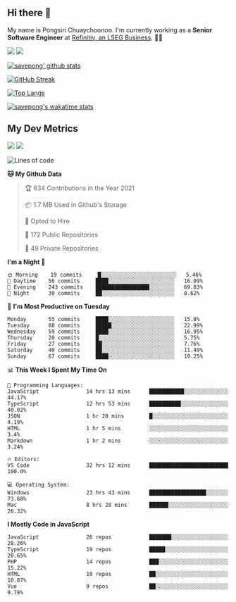 ## Hi there 👋

My name is Pongsiri Chuaychoonoo. I'm currently working as a **Senior Software Engineer** at [Refinitiv, an LSEG Business](https://www.refinitiv.com). 👨‍💻

[<img src="https://img.shields.io/badge/savepong.com-%230077B5.svg?&style=for-the-badge&color=81e6d9" />](https://savepong.com)
[<img src="https://img.shields.io/badge/linkedin-%230077B5.svg?&style=for-the-badge&logo=linkedin&logoColor=white" />](https://www.linkedin.com/in/savepong)

[![savepong' github stats](https://github-readme-stats.vercel.app/api?username=savepong&show_icons=true&count_private=true&theme=gotham&hide_border=true&bg_color=00000000&text_color=768390FF)](https://savepong.com/posts/stats)

[![GitHub Streak](https://github-readme-streak-stats.herokuapp.com?user=savepong&theme=gotham&hide_border=true&background=00000000&dates=768390FF)](https://savepong.com/posts/stats)

[![Top Langs](https://github-readme-stats.vercel.app/api/top-langs/?username=savepong&layout=compact&langs_count=10&theme=gotham&hide_border=true&bg_color=00000000&text_color=768390FF)](https://savepong.com/posts/stats)

[![savepong's wakatime stats](https://github-readme-stats.vercel.app/api/wakatime?username=@savepong&layout=default&theme=gotham&hide_border=true&bg_color=00000000&text_color=768390FF)](https://savepong.com/posts/stats)

## My Dev Metrics

[![](https://komarev.com/ghpvc/?username=savepong&color=blue&label=Profile%20Views)](https://github.com/savepong)
[![](https://img.shields.io/github/followers/savepong?label=GitHub%20Followers)](https://github.com/savepong)

<!--START_SECTION:waka-->
![Lines of code](https://img.shields.io/badge/From%20Hello%20World%20I%27ve%20Written-2.3%20million%20lines%20of%20code-blue)

**🐱 My Github Data** 

> 🏆 634 Contributions in the Year 2021
 > 
> 📦 1.7 MB Used in Github's Storage 
 > 
> 💼 Opted to Hire
 > 
> 📜 172 Public Repositories 
 > 
> 🔑 49 Private Repositories  
 > 
**I'm a Night 🦉** 

```text
🌞 Morning    19 commits     █░░░░░░░░░░░░░░░░░░░░░░░░   5.46% 
🌆 Daytime    56 commits     ████░░░░░░░░░░░░░░░░░░░░░   16.09% 
🌃 Evening    243 commits    █████████████████░░░░░░░░   69.83% 
🌙 Night      30 commits     ██░░░░░░░░░░░░░░░░░░░░░░░   8.62%

```
📅 **I'm Most Productive on Tuesday** 

```text
Monday       55 commits     ████░░░░░░░░░░░░░░░░░░░░░   15.8% 
Tuesday      80 commits     █████░░░░░░░░░░░░░░░░░░░░   22.99% 
Wednesday    59 commits     ████░░░░░░░░░░░░░░░░░░░░░   16.95% 
Thursday     20 commits     █░░░░░░░░░░░░░░░░░░░░░░░░   5.75% 
Friday       27 commits     ██░░░░░░░░░░░░░░░░░░░░░░░   7.76% 
Saturday     40 commits     ██░░░░░░░░░░░░░░░░░░░░░░░   11.49% 
Sunday       67 commits     ████░░░░░░░░░░░░░░░░░░░░░   19.25%

```


📊 **This Week I Spent My Time On** 

```text
💬 Programming Languages: 
JavaScript               14 hrs 13 mins      ███████████░░░░░░░░░░░░░░   44.17% 
TypeScript               12 hrs 53 mins      ██████████░░░░░░░░░░░░░░░   40.02% 
JSON                     1 hr 20 mins        █░░░░░░░░░░░░░░░░░░░░░░░░   4.19% 
HTML                     1 hr 5 mins         ░░░░░░░░░░░░░░░░░░░░░░░░░   3.4% 
Markdown                 1 hr 2 mins         ░░░░░░░░░░░░░░░░░░░░░░░░░   3.24%

🔥 Editors: 
VS Code                  32 hrs 12 mins      █████████████████████████   100.0%

💻 Operating System: 
Windows                  23 hrs 43 mins      ██████████████████░░░░░░░   73.68% 
Mac                      8 hrs 28 mins       ██████░░░░░░░░░░░░░░░░░░░   26.32%

```

**I Mostly Code in JavaScript** 

```text
JavaScript               26 repos            ███████░░░░░░░░░░░░░░░░░░   28.26% 
TypeScript               19 repos            █████░░░░░░░░░░░░░░░░░░░░   20.65% 
PHP                      14 repos            ███░░░░░░░░░░░░░░░░░░░░░░   15.22% 
HTML                     10 repos            ██░░░░░░░░░░░░░░░░░░░░░░░   10.87% 
Vue                      9 repos             ██░░░░░░░░░░░░░░░░░░░░░░░   9.78%

```



<!--END_SECTION:waka-->

<!--
**savepong/savepong** is a ✨ _special_ ✨ repository because its `README.md` (this file) appears on your GitHub profile.

Here are some ideas to get you started:

- 🔭 I’m currently working on WebComponents and TypeScript.
- 🌱 I’m currently learning ...
- 👯 I’m looking to collaborate on ...
- 🤔 I’m looking for help with ...
- 💬 Ask me about ...
- 📫 How to reach me: ...
- 😄 Pronouns: ...
- ⚡ Fun fact: ...
-->
